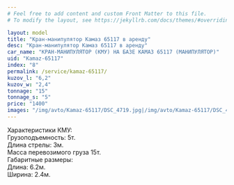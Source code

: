 ```yaml
---
# Feel free to add content and custom Front Matter to this file.
# To modify the layout, see https://jekyllrb.com/docs/themes/#overriding-theme-defaults

layout: model
title: "Кран-манипулятор Камаз 65117 в аренду"
desc: "Кран-манипулятор Камаз 65117 в аренду"
car_name: "КРАН-МАНИПУЛЯТОР (КМУ) НА БАЗЕ КАМАЗ 65117 (МАНИПУЛЯТОР)"
uid: "Kamaz-65117"
index: "8"
permalink: /service/kamaz-65117/
kuzov_l: "6,2"
kuzov_w: "2,4"
tonnage: "15"
tonnage_s: "5"
price: "1400"
images: "/img/avto/Kamaz-65117/DSC_4719.jpg|/img/avto/Kamaz-65117/DSC_4731.jpg|/img/avto/Kamaz-65117/DSC_4738.jpg"
---
```


Характеристики КМУ:  
Грузоподъемность: 5т.  
Длина стрелы: 3м.  
Масса перевозимого груза 15т.  
Габаритные размеры:  
Длина: 6.2м.  
Ширина: 2.4м.